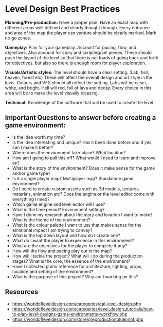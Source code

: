 # Level Design Best Practices

**Planning/Pre-production:** Have a proper plan. Have an exact map with different areas well defined and clearly thought through. Every entrance and area of the map the player can venture should be clearly marked. Mark no go zones.

**Gameplay:** Plan for your gameplay. Account for pacing, flow, and objectives. Also account for story and scripting/set pieces. These should push the layout of the level so that there is not loads of going back and forth for objectives, but also so there is enough room for player exploration.

**Visuals/Artistic styles:** The level should have a clear setting. (Lab, hell, heaven, forest etc) These will affect the overall design and art style in the level. Colours and VFX should all reflect the setting. Labs will be clean, white, and bright. Hell will red, full of lava and decay. Every choice in this area will be to make the level visually pleasing.

**Technical:** Knowledge of the software that will be used to create the level.

## Important Questions to answer before creating a game environment:

*	Is the idea worth my time?
*	Is the idea interesting and unique? Has it been done before and if yes, can I make it better?
*	Where does the environment take place? What location?
*	How am I going to pull this off? What would I need to learn and improve on?
*	What is the story of the environment? Does it make sense for the game and/or game type?
*	Is it a single player map? Multiplayer map? Standalone game environment?
*	Do I need to create custom assets such as 3d models, textures, materials, animation etc? Does the engine or the level editor come with everything I need?
*	Which game engine and level editor will I use?
*	What is the time period? Environment setting?
*	Have I done my research about the story and location I want to make?
What is the theme of the environment?
*	What is the colour palette I want to use that makes sense for the emotional impact I am trying to convey?
*	What is the top down layout and how do I create one?
*	What do I want the player to experience in this environment?
*	What are the objectives for the player to complete if any?
*	How will the flow and pacing play out in the map?
*	How will I tackle the project? What will I do during the production stages?
What is the core, the essence of the environment?
*	Have I collected photo reference for architecture, lighting, props, location and setting of the environment?
*	What is the purpose of this project? Why am I working on this?

## Resources
* https://worldofleveldesign.com/categories/cat-level-design.php
* https://worldofleveldesign.com/categories/level_design_tutorials/how-to-plan-level-designs-game-environments-workflow.php
* https://worldofleveldesign.com/store/preproductionblueprint.php